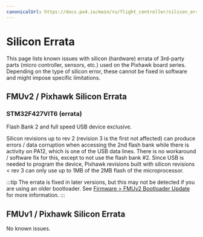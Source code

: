 ```yaml
---
canonicalUrl: https://docs.px4.io/main/ru/flight_controller/silicon_errata
---
```


# Silicon Errata

This page lists known issues with silicon (hardware) errata of 3rd-party parts (micro controller, sensors, etc.) used on the Pixhawk board series. Depending on the type of silicon error, these cannot be fixed in software and might impose specific limitations.

## FMUv2 / Pixhawk Silicon Errata

### STM32F427VIT6 (errata)

Flash Bank 2 and full speed USB device exclusive.

Silicon revisions up to rev 2 (revision 3 is the first not affected) can produce errors / data corruption when accessing the 2nd flash bank while there is activity on PA12, which is one of the USB data lines. There is no workaround / software fix for this, except to not use the flash bank #2. Since USB is needed to program the device, Pixhawk revisions built with silicon revisions < rev 3 can only use up to 1MB of the 2MB flash of the microprocessor.

:::tip
The errata is fixed in later versions, but this may not be detected if you are using an older bootloader. See [Firmware > FMUv2 Bootloader Update](../config/firmware.md#bootloader) for more information.
:::

## FMUv1 / Pixhawk Silicon Errata

No known issues.